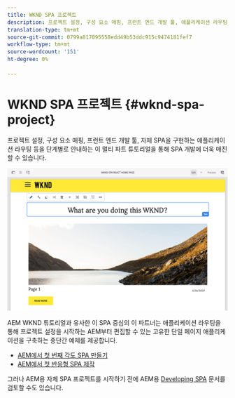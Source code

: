 ```yaml
---
title: WKND SPA 프로젝트
description: 프로젝트 설정, 구성 요소 매핑, 프런트 엔드 개발 툴, 애플리케이션 라우팅 등을 단계별로 살펴보면서 SPA 개발에 몰두할 수 있습니다. 이 튜토리얼에서는 반응형 및 각도 기능을 사용하여 자체 SPA을 구현할 수 있습니다.
translation-type: tm+mt
source-git-commit: 0799a817095558edd49b53ddc915c9474181fef7
workflow-type: tm+mt
source-wordcount: '151'
ht-degree: 0%

---
```



# WKND SPA 프로젝트 {#wknd-spa-project}

프로젝트 설정, 구성 요소 매핑, 프런트 엔드 개발 툴, 자체 SPA을 구현하는 애플리케이션 라우팅 등을 단계별로 안내하는 이 멀티 파트 튜토리얼을 통해 SPA 개발에 더욱 매진할 수 있습니다.

![WKND SPA 프로젝트](assets/wknd-spa-project.png)

AEM WKND 튜토리얼과 유사한 이 SPA 중심의 이 파트너는 애플리케이션 라우팅을 통해 프로젝트 설정을 시작하는 AEM부터 편집할 수 있는 고유한 단일 페이지 애플리케이션을 구축하는 종단간 예제를 제공합니다.

* [AEM에서 첫 번째 각도 SPA 만들기](https://docs.adobe.com/content/help/en/experience-manager-learn/spa-angular-tutorial/overview.html)
* [AEM에서 첫 반응형 SPA 제작](https://docs.adobe.com/content/help/en/experience-manager-learn/spa-react-tutorial/overview.html)

그러나 AEM용 자체 SPA 프로젝트를 시작하기 전에 AEM용 [Developing SPA](developing.md) 문서를 검토할 수도 있습니다.
